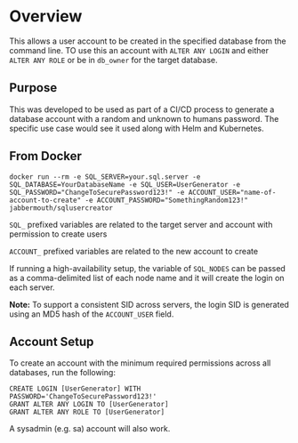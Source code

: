# Overview

This allows a user account to be created in the specified database from the command line. TO use this an account with `ALTER ANY LOGIN` and either `ALTER ANY ROLE` or be in `db_owner` for the target database.

## Purpose

This was developed to be used as part of a CI/CD process to generate a database account with a random and unknown to humans password. The specific use case would see it used along with Helm and Kubernetes.

## From Docker

```
docker run --rm -e SQL_SERVER=your.sql.server -e SQL_DATABASE=YourDatabaseName -e SQL_USER=UserGenerator -e SQL_PASSWORD="ChangeToSecurePassword123!" -e ACCOUNT_USER="name-of-account-to-create" -e ACCOUNT_PASSWORD="SomethingRandom123!" jabbermouth/sqlusercreator
```

`SQL_` prefixed variables are related to the target server and account with permission to create users

`ACCOUNT_` prefixed variables are related to the new account to create

If running a high-availability setup, the variable of `SQL_NODES` can be passed as a comma-delimited list of each node name and it will create the login on each server.

**Note:** To support a consistent SID across servers, the login SID is generated using an MD5 hash of the `ACCOUNT_USER` field.

## Account Setup

To create an account with the minimum required permissions across all databases, run the following:

```
CREATE LOGIN [UserGenerator] WITH PASSWORD='ChangeToSecurePassword123!'
GRANT ALTER ANY LOGIN TO [UserGenerator]
GRANT ALTER ANY ROLE TO [UserGenerator]
```

A sysadmin (e.g. sa) account will also work.

